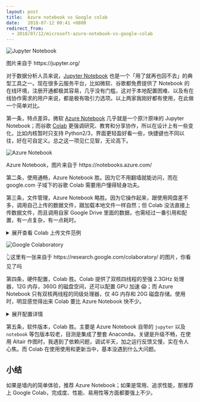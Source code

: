 ```yaml
---
layout: post
title:  Azure notebook vs Google colab
date:   2018-07-12 00:41 +0800
redirect_from:
  - 2018/07/12/microsoft-azure-notebook-vs-google-colab
---
```


![Jupyter Notebook](http://jupyter.org/assets/jupyterpreview.png)

<figcaption>图片来自于 https://jupyter.org/ </figcaption>

对于数据分析人员来说，[Jupyter Notebook](https://jupyter.org/) 也是一个「用了就再也回不去」的典型工具之一。现在很多云服务平台，比如微软、谷歌都免费提供了 Notebook 的在线环境，注册开通都极其容易，几乎没有门槛，这对于本地配置困难、以及有在线协作需求的用户来说，都是极有吸引力选项。以上两家我刚好都有使用，在此做一个简单对比。

第一条，特点差异。微软 [Azure Notebook](https://notebooks.azure.com/) 几乎就是一个原汁原味的 Jupyter Notebook；而谷歌 [Colab](https://colab.research.google.com/) 更强调研究、教育和分享协作，所以在设计上有一些变化，比如内核暂时只支持 Python2/3，界面更轻盈好看一些，快捷键也不同以往，好在可自定义。总之这一项见仁见智，无论高下。

![Azure Notebook](https://notebooks.azure.com/content/seaborn_front_laptop.png)

<figcaption>Azure Notebook，图片来自于 https://notebooks.azure.com/</figcaption>

第二条，使用通畅，Azure Notebook 胜。因为它不用翻墙就能访问，而在 google.com 子域下的谷歌 Colab 需要用户懂得轻身功夫。

第三条，文件管理，Azure Notebook 略胜。因为它操作起来，跟使用网盘差不多，调用自己上传的数据文件，跟加载本地文件一样自然；但 Colab 没法直接上传数据文件，而且调用自家 Google Drive 里面的数据，也需经过一番引用和配置，有一点复杂，有一点耗时。

<details>
<summary>展开查看 Colab 上传文件范例</summary>
<pre>
<code>
#
# Python
#
from google.colab import files

uploaded = files.upload()

for fn in uploaded.keys():
  print('User uploaded file "{name}" with length {length} bytes'.format(
      name=fn, length=len(uploaded[fn])))
      
#
# Output
#
data-MKOez.csv(text/csv) - 6039 bytes, last modified: n/a - 100% done
data-OHT21.csv(text/csv) - 19267 bytes, last modified: n/a - 100% done
data-OXy0O.csv(text/csv) - 105926 bytes, last modified: n/a - 100% done

Saving data-MKOez.csv to data-MKOez.csv
Saving data-OHT21.csv to data-OHT21.csv
Saving data-OXy0O.csv to data-OXy0O.csv
User uploaded file "data-MKOez.csv" with length 6039 bytes
User uploaded file "data-OHT21.csv" with length 19267 bytes
User uploaded file "data-OXy0O.csv" with length 105926 bytes

#
# Bash
#
$ !ls
datalab  data-MKOez.csv  data-OHT21.csv  data-OXy0O.csv
</code>
</pre>
</details>

![Google Colaboratory](https://research.google.com/colaboratory/screenshot.png)

<figcaption>👆这里有一张来自于 https://research.google.com/colaboratory/ 的图片，你看见了吗</figcaption>

第四条，硬件配置，Colab 胜。Colab 提供了双核四线程的至强 2.3GHz 处理器，12G 内存，360G 的磁盘空间，还可以配置 GPU 加速 😱；而 Azure Notebook 只有双核两线程的同级处理器，仅 4G 内存和 20G 磁盘存储。使用时，明显感觉得出来 Colab 要比 Azure Notebook 快不少。

<details>
<summary>展开配置详情</summary>
<pre>
<code>
#
# Azure Notebook
#
$ !lscpu
Architecture:          x86_64
CPU op-mode(s):        32-bit, 64-bit
Byte Order:            Little Endian
CPU(s):                2
On-line CPU(s) list:   0,1
Thread(s) per core:    1
Core(s) per socket:    2
Socket(s):             1
Vendor ID:             GenuineIntel
CPU family:            6
Model:                 79
Model name:            Intel(R) Xeon(R) CPU E5-2673 v4 @ 2.30GHz
Stepping:              1
CPU MHz:               2294.685
BogoMIPS:              4589.37
Hypervisor vendor:     Microsoft
Virtualization type:   full
L1d cache:             32K
L1i cache:             32K
L2 cache:              256K
L3 cache:              51200K
Flags:                 fpu vme de pse tsc msr pae mce cx8 apic…


$ !free -m
              total        used        free      shared  buff/cache   available
Mem:           3917         181        3332          17         403        3440
Swap:             0           0           0

$ !df -h
Filesystem      Size  Used Avail Use% Mounted on
overlay          20G  127M   19G   1% /
tmpfs            64M     0   64M   0% /dev
tmpfs           2.0G     0  2.0G   0% /sys/fs/cgroup
shm             2.0G     0  2.0G   0% /dev/shm
tmpfs           2.0G     0  2.0G   0% /sys/firmware

#
# Google Colab
#

$ !lscpu
Architecture:        x86_64
CPU op-mode(s):      32-bit, 64-bit
Byte Order:          Little Endian
CPU(s):              2
On-line CPU(s) list: 0,1
Thread(s) per core:  2
Core(s) per socket:  1
Socket(s):           1
NUMA node(s):        1
Vendor ID:           GenuineIntel
CPU family:          6
Model:               63
Model name:          Intel(R) Xeon(R) CPU @ 2.30GHz
Stepping:            0
CPU MHz:             2300.000
BogoMIPS:            4600.00
Hypervisor vendor:   KVM
Virtualization type: full
L1d cache:           32K
L1i cache:           32K
L2 cache:            256K
L3 cache:            46080K
NUMA node0 CPU(s):   0,1
Flags:               fpu vme de pse tsc msr pae mce cx8 apic…

$ !free -m
              total        used        free      shared  buff/cache   available
Mem:            12G        1.0G        1.4G        250M         10G         11G
Swap:            0B          0B          0B

$ !df -h
Filesystem      Size  Used Avail Use% Mounted on
overlay         359G  6.0G  335G   2% /
tmpfs           6.4G     0  6.4G   0% /dev
tmpfs           6.4G     0  6.4G   0% /sys/fs/cgroup
tmpfs           6.4G  249M  6.2G   4% /opt/bin
/dev/sda1       365G  7.7G  358G   3% /etc/hosts
shm              64M     0   64M   0% /dev/shm
tmpfs           6.4G     0  6.4G   0% /sys/firmware
</code>
</pre>
</details>

第五条，软件版本，Colab 胜。主要是 Azure Notebook 自带的 `jupyter` 以及 `notebook` 等包版本较老，目测是集成了整套 Anaconda，关键是升级不畅，在使用 Altair 作图时，我遇到了依赖问题，调试半天，加之运行反馈又慢，实在令人心焦。而 Colab 在使用使用和更新当中，基本没遇到什么大问题。

## 小结

如果是墙内的简单体验，推荐 Azure Notebook；如果是常用、追求性能，那推荐上 Google Colab，完成度、性能、易用性等方面都要强上不少。